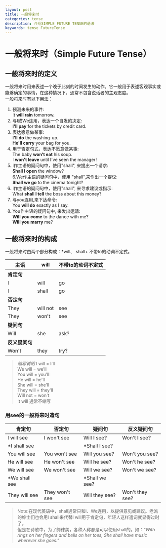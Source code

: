```yaml
---
layout: post
title: 一般将来时
categories: tense
description: 介绍SIMPLE FUTURE TENSE的语法
keywords: tense FutureTense
---
```


# 一般将来时（Simple Future Tense）
## 一般将来时的定义
一般将来时用来表述一个晚于此刻的时间发生的动作。它一般用于表述客观事实或能够确定的事情，在这种情况下，通常不包含说话者的主观态度。  
一般将来时有以下用法：  
1. 预测未来的事件:  
It **will rain** tomorrow.  
2. 与I或We连用，表达一个自发的决定:  
**I'll pay** for the tickets by credit card.  
3. 表达愿意做某事:   
**I'll do** the washing-up.  
**He'll carry** your bag for you.  
4. 用于否定句式，表达不愿意做某事:  
The baby **won't eat** his soup.  
I **won't leave** until I've seen the manager!  
5. I作主语的疑问句中，使用"shall", 来提出一个请求:  
**Shall I open** the window?  
6.We作主语的疑问句中，使用 "shall",来作出一个提议:  
**Shall we go** to the cinema tonight?  
7. I作主语的疑问句中，使用"shall", 来寻求建议或指示:  
What **shall I tell** the boss about this money?  
8. 与you连用,来下达命令:  
You **will do** exactly as I say.  
9. You作主语的疑问句中, 来发出邀请:  
**Will you come** to the dance with me?  
**Will you marry** me?  
## 一般将来时的构成
一般将来时由两个部分构成：*will、 shall+ 不带to的动词不定式。  

|**主语**  |**will**|**不带to的动词不定式**|
|----------|--------|----------------------|
|**肯定句**|        |                      |
|I         |will    |go                    |
|I         |shall   |go                    |
|**否定句**|        |                      |
|They      |will not|see                   |
|They      |won't   |see                   |
|**疑问句**|        |                      |
|Will      |she     |ask?                  |
|**反义疑问句**|    |                      |
|Won't     |they    |try?                  |

>*缩写说明* 
I will = I'll  
We will = we'll  
You will = you'll  
He will = he'll  
She will = she'll  
They will = they'll  
Will not = won't  
It will 通常不缩写
>
### 用see的一般将来时造句
|**肯定句**   |**否定句**    |**疑问句**    |**反义疑问句** |
|-------------|--------------|--------------|---------------|
|I will see   |I won't see   |Will I see?   |Won't I see?   |
|*I shall see |              |*Shall I see? |               |
|You will see |You won't see |Will you see? |Won't you see? |
|He will see  |He won't see  |Will he see?  |Won't he see?  |
|We will see  |We won't see  |Will we see?  |Won't we see?  |
|*We shall see|              |*Shall we see?|               |
|They will see|They won't see|Will they see?|Won't they see?|
>Note:在现代英语中，shall通常只和I、We连用，以提供意见或建议。老派的绅士们也会用I shall来代替I will用于肯定句，年轻人这样遣词就显得过时了。  
但是在诗歌中，为了韵律美，各种人称都是可以使用shall的。如：*"With rings on her fingers and bells on her toes, She shall have music wherever she goes."*  
>
